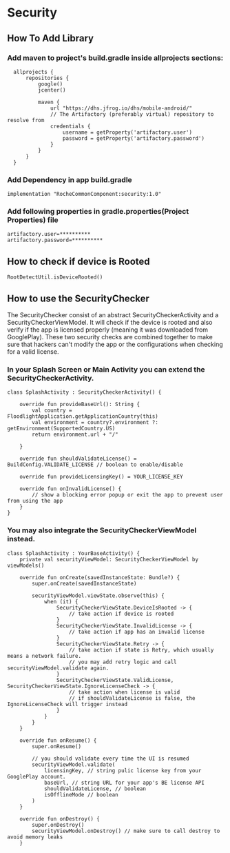 # Security

## How To Add Library
### Add maven to project's build.gradle inside allprojects sections:
```
  allprojects {
      repositories {
          google()
          jcenter()

          maven {
              url "https://dhs.jfrog.io/dhs/mobile-android/"
              // The Artifactory (preferably virtual) repository to resolve from
              credentials {
                  username = getProperty('artifactory.user')
                  password = getProperty('artifactory.password')
              }
          }
      }
  }
```
### Add Dependency in app build.gradle
```
implementation "RocheCommonComponent:security:1.0"
```
###  Add following properties in gradle.properties(Project Properties) file
```
artifactory.user=**********
artifactory.password=**********
```

## How to check if device is Rooted
```
RootDetectUtil.isDeviceRooted()
```
## How to use the SecurityChecker
The SecurityChecker consist of an abstract SecurityCheckerActivity and a SecurityCheckerViewModel.
It will check if the device is rooted and also verify if the app is licensed properly (meaning it
was downloaded from GooglePlay).  These two security checks are combined together to make sure that
hackers can't modify the app or the configurations when checking for a valid license.
### In your Splash Screen or Main Activity you can extend the SecurityCheckerActivity.
```
class SplashActivity : SecurityCheckerActivity() {
    
    override fun provideBaseUrl(): String {
        val country = FloodlightApplication.getApplicationCountry(this)
        val environment = country?.environment ?: getEnvironment(SupportedCountry.US)
        return environment.url + "/"

    }

    override fun shouldValidateLicense() = BuildConfig.VALIDATE_LICENSE // boolean to enable/disable

    override fun provideLicensingKey() = YOUR_LICENSE_KEY

    override fun onInvalidLicense() {
        // show a blocking error popup or exit the app to prevent user from using the app
    }
}
```
### You may also integrate the SecurityCheckerViewModel instead.
```
class SplashActivity : YourBaseActivity() {
    private val securityViewModel: SecurityCheckerViewModel by viewModels()

    override fun onCreate(savedInstanceState: Bundle?) {
        super.onCreate(savedInstanceState)

        securityViewModel.viewState.observe(this) {
            when (it) {
                SecurityCheckerViewState.DeviceIsRooted -> {
                    // take action if device is rooted
                }
                SecurityCheckerViewState.InvalidLicense -> {
                    // take action if app has an invalid license
                }
                SecurityCheckerViewState.Retry -> {
                    // take action if state is Retry, which usually means a network failure.
                    // you may add retry logic and call securityViewModel.validate again.
                }
                SecurityCheckerViewState.ValidLicense, SecurityCheckerViewState.IgnoreLicenseCheck -> {
                    // take action when license is valid
                    // if shouldValidateLicense is false, the IgnoreLicenseCheck will trigger instead
                }
            }
        }
    }

    override fun onResume() {
        super.onResume()

        // you should validate every time the UI is resumed
        securityViewModel.validate(
            licensingKey, // string pulic license key from your GooglePlay account.
            baseUrl, // string URL for your app's BE license API
            shouldValidateLicense, // boolean
            isOfflineMode // boolean
        )
    }

    override fun onDestroy() {
        super.onDestroy()
        securityViewModel.onDestroy() // make sure to call destroy to avoid memory leaks
    }
```